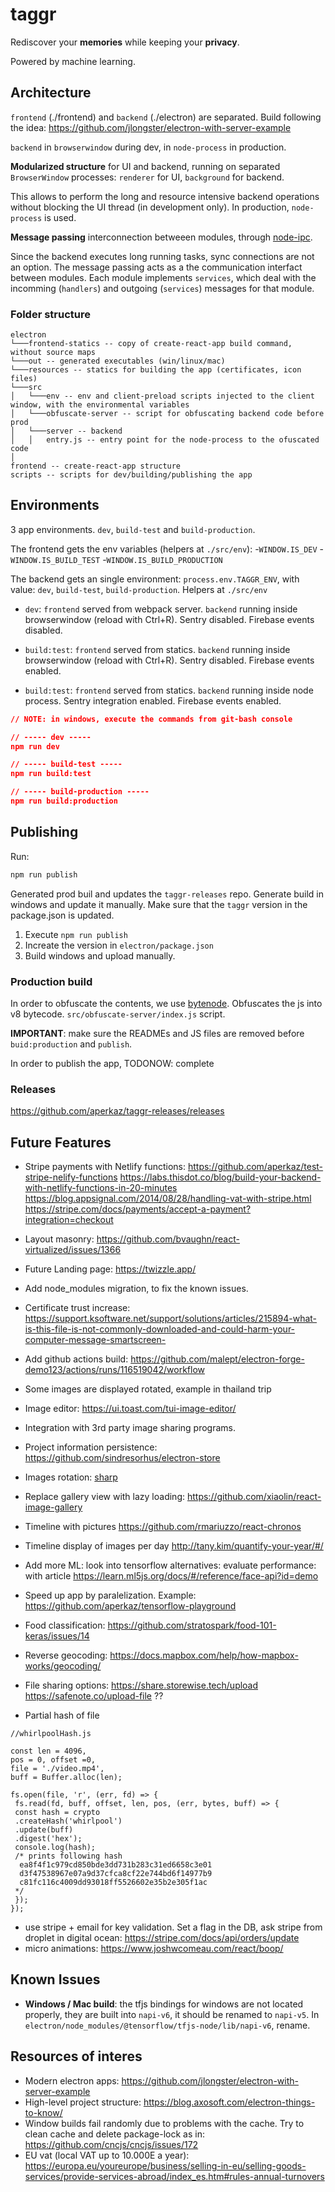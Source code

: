 # taggr

Rediscover your **memories** while keeping your **privacy**.

Powered by machine learning.

## Architecture

`frontend` (./frontend) and `backend` (./electron) are separated. Build following the idea: https://github.com/jlongster/electron-with-server-example

`backend` in `browserwindow` during dev, in `node-process` in production.

**Modularized structure** for UI and backend, running on separated `BrowserWindow` processes: `renderer` for UI, `background` for backend.

This allows to perform the long and resource intensive backend operations without blocking the UI thread (in development only). In production, `node-process` is used.

**Message passing** interconnection betweeen modules, through [node-ipc](https://github.com/Rokt33r/node-ipc).

Since the backend executes long running tasks, sync connections are not an option. The message passing acts as a the communication interfact between modules. Each module implements `services`, which deal with the incomming (`handlers`) and outgoing (`services`) messages for that module.

### Folder structure

```
electron
└───frontend-statics -- copy of create-react-app build command, without source maps
└───out -- generated executables (win/linux/mac)
└───resources -- statics for building the app (certificates, icon files)
└───src
│   └───env -- env and client-preload scripts injected to the client window, with the environmental variables
│   └───obfuscate-server -- script for obfuscating backend code before prod
│   └───server -- backend
│   │   entry.js -- entry point for the node-process to the ofuscated code
│
frontend -- create-react-app structure
scripts -- scripts for dev/building/publishing the app
```

## Environments

3 app environments. `dev`, `build-test` and `build-production`.

The frontend gets the env variables (helpers at `./src/env`): -`WINDOW.IS_DEV` -`WINDOW.IS_BUILD_TEST` -`WINDOW.IS_BUILD_PRODUCTION`

The backend gets an single environment: `process.env.TAGGR_ENV`, with value: `dev`, `build-test`, `build-production`. Helpers at `./src/env`

- `dev`: `frontend` served from webpack server. `backend` running inside browserwindow (reload with Ctrl+R). Sentry disabled. Firebase events disabled.

- `build:test`: `frontend` served from statics. `backend` running inside browserwindow (reload with Ctrl+R). Sentry disabled. Firebase events enabled.

- `build:test`: `frontend` served from statics. `backend` running inside node process. Sentry integration enabled. Firebase events enabled.

```json
// NOTE: in windows, execute the commands from git-bash console

// ----- dev -----
npm run dev

// ----- build-test -----
npm run build:test

// ----- build-production -----
npm run build:production
```

## Publishing

Run:

```javascript
npm run publish
```

Generated prod buil and updates the `taggr-releases` repo. Generate build in windows and update it manually. Make sure that the `taggr` version in the package.json is updated.

1. Execute `npm run publish`
2. Increate the version in `electron/package.json`
3. Build windows and upload manually.

### Production build

In order to obfuscate the contents, we use [bytenode](https://github.com/OsamaAbbas/bytenode).
Obfuscates the js into v8 bytecode. `src/obfuscate-server/index.js` script.

**IMPORTANT**: make sure the READMEs and JS files are removed before `buid:production` and `publish`.

In order to publish the app, TODONOW: complete

### Releases

https://github.com/aperkaz/taggr-releases/releases

## Future Features

- Stripe payments with Netlify functions: https://github.com/aperkaz/test-stripe-nelify-functions
  https://labs.thisdot.co/blog/build-your-backend-with-netlify-functions-in-20-minutes
  https://blog.appsignal.com/2014/08/28/handling-vat-with-stripe.html
  https://stripe.com/docs/payments/accept-a-payment?integration=checkout
- Layout masonry: https://github.com/bvaughn/react-virtualized/issues/1366

- Future Landing page: https://twizzle.app/
- Add node_modules migration, to fix the known issues.
- Certificate trust increase: https://support.ksoftware.net/support/solutions/articles/215894-what-is-this-file-is-not-commonly-downloaded-and-could-harm-your-computer-message-smartscreen-
- Add github actions build: https://github.com/malept/electron-forge-demo123/actions/runs/116519042/workflow
- Some images are displayed rotated, example in thailand trip
- Image editor: https://ui.toast.com/tui-image-editor/
- Integration with 3rd party image sharing programs.
- Project information persistence: https://github.com/sindresorhus/electron-store
- Images rotation: [sharp](https://github.com/lovell/sharp)
- Replace gallery view with lazy loading: https://github.com/xiaolin/react-image-gallery
- Timeline with pictures https://github.com/rmariuzzo/react-chronos
- Timeline display of images per day http://tany.kim/quantify-your-year/#/
- Add more ML: look into tensorflow alternatives: evaluate performance: with article https://learn.ml5js.org/docs/#/reference/face-api?id=demo
- Speed up app by paralelization. Example: https://github.com/aperkaz/tensorflow-playground
- Food classification: https://github.com/stratospark/food-101-keras/issues/14
- Reverse geocoding: https://docs.mapbox.com/help/how-mapbox-works/geocoding/
- File sharing options:
  https://share.storewise.tech/upload
  https://safenote.co/upload-file ??
- Partial hash of file

```
//whirlpoolHash.js

const len = 4096,
pos = 0, offset =0,
file = './video.mp4',
buff = Buffer.alloc(len);

fs.open(file, 'r', (err, fd) => {
 fs.read(fd, buff, offset, len, pos, (err, bytes, buff) => {
 const hash = crypto
 .createHash('whirlpool')
 .update(buff)
 .digest('hex');
 console.log(hash);
 /* prints following hash
  ea8f4f1c979cd850bde3dd731b283c31ed6658c3e01
  d3f47538967e07a9d37cfca8cf22e744bd6f14977b9
  c81fc116c4009dd93018ff5526602e35b2e305f1ac
 */
 });
});
```

- use stripe + email for key validation. Set a flag in the DB, ask stripe from droplet in digital ocean: https://stripe.com/docs/api/orders/update
- micro animations: https://www.joshwcomeau.com/react/boop/

## Known Issues

- **Windows / Mac build**: the tfjs bindings for windows are not located properly, they are built into `napi-v6`, it should be renamed to `napi-v5`. In `electron/node_modules/@tensorflow/tfjs-node/lib/napi-v6`, rename.

## Resources of interes

- Modern electron apps: https://github.com/jlongster/electron-with-server-example
- High-level project structure: https://blog.axosoft.com/electron-things-to-know/
- Window builds fail randomly due to problems with the cache. Try to clean cache and delete package-lock as in: https://github.com/cncjs/cncjs/issues/172
- EU vat (local VAT up to 10.000E a year): https://europa.eu/youreurope/business/selling-in-eu/selling-goods-services/provide-services-abroad/index_es.htm#rules-annual-turnovers
